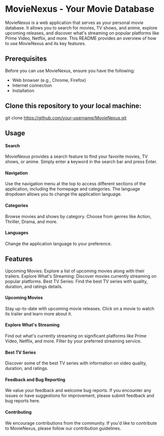 # MovieNexus - Your Movie Database

MovieNexus is a web application that serves as your personal movie database. It allows you to search for movies, TV shows, and anime, explore upcoming releases, and discover what's streaming on popular platforms like Prime Video, Netflix, and more. This README provides an overview of how to use MovieNexus and its key features.

## Prerequisites
Before you can use MovieNexus, ensure you have the following:
- Web browser (e.g., Chrome, Firefox)
- Internet connection
- Installation

## Clone this repository to your local machine:

git clone https://github.com/your-username/MovieNexus.git

## Usage

#### Search
MovieNexus provides a search feature to find your favorite movies, TV shows, or anime. Simply enter a keyword in the search bar and press Enter.

#### Navigation
Use the navigation menu at the top to access different sections of the application, including the homepage and categories.
The language dropdown allows you to change the application language.

#### Categories
Browse movies and shows by category. Choose from genres like Action, Thriller, Drama, and more.

#### Languages
Change the application language to your preference.

## Features
Upcoming Movies: Explore a list of upcoming movies along with their trailers.
Explore What's Streaming: Discover movies currently streaming on popular platforms.
Best TV Series: Find the best TV series with quality, duration, and ratings details.

#### Upcoming Movies
Stay up-to-date with upcoming movie releases. Click on a movie to watch its trailer and learn more about it.

#### Explore What's Streaming
Find out what's currently streaming on significant platforms like Prime Video, Netflix, and more. Filter by your preferred streaming service.

#### Best TV Series
Discover some of the best TV series with information on video quality, duration, and ratings.

#### Feedback and Bug Reporting
We value your feedback and welcome bug reports. If you encounter any issues or have suggestions for improvement, please submit feedback and bug reports here.

#### Contributing
We encourage contributions from the community. If you'd like to contribute to MovieNexus, please follow our contribution guidelines.







